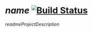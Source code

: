 # $name$ [![Build Status](https://travis-ci.com/$contributorUsername$/$name$.svg?branch=master)](https://travis-ci.com/$contributorUsername$/$name$)

$readmeProjectDescription$

